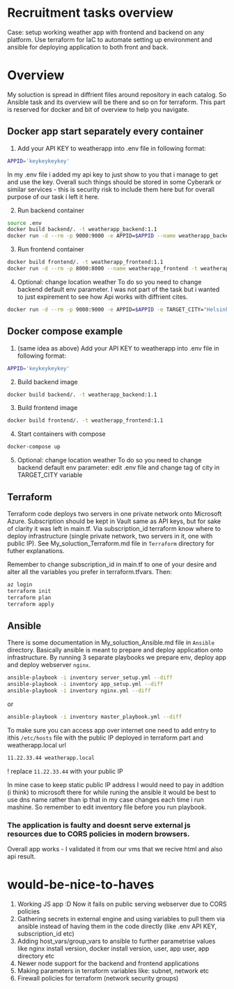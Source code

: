 # Recruitment tasks overview

Case: setup working weather app with frontend and backend on any platform. Use terraform for IaC to automate setting up environment and ansible for deploying application to both front and back. 

# Overview

My soluction is spread in diffrient files around repository in each catalog. So Ansible task and its overview will be there and so on for terraform. This part is reserved for docker and bit of overview to help you navigate.

## Docker app start separately every container

1. Add your API KEY to weatherapp into .env file in following format:
```bash
APPID='keykeykeykey'
```
In my .env file i added my api key to just show to you that i manage to get and use the key. Overall such things should be stored in some Cyberark or similar services - this is security risk to include them here but for overall purpose of our task i left it here.

2. Run backend container
```bash
source .env
docker build backend/. -t weatherapp_backend:1.1
docker run -d --rm -p 9000:9000 -e APPID=$APPID --name weatherapp_backend -t weatherapp_backend
```

3. Run frontend container
```bash
docker build frontend/. -t weatherapp_frontend:1.1
docker run -d --rm -p 8000:8000 --name weatherapp_frontend -t weatherapp_frontend
```

4. Optional: change location weather
To do so you need to change backend default env parameter. I was not part of the task but i wanted to just expirement to see how Api works with diffrient cites.
```bash
docker run -d --rm -p 9000:9000 -e APPID=$APPID -e TARGET_CITY="Helsinki,fi" --name weatherapp_backend -t weatherapp_backend
```

## Docker compose example

1. (same idea as above) Add your API KEY to weatherapp into .env file in following format:

```bash
APPID='keykeykeykey'
```

2. Build backend image
```bash
docker build backend/. -t weatherapp_backend:1.1
```

3. Build frontend image
```bash
docker build frontend/. -t weatherapp_frontend:1.1
```

4. Start containers with compose
```bash
docker-compose up
```

5. Optional: change location weather
To do so you need to change backend default env parameter: edit .env file and change tag of city in TARGET_CITY variable

## Terraform
Terraform code deploys two servers in one private network onto Microsoft Azure. Subscription should be kept in Vault same as API keys, but for sake of clarity it was left in main.tf. Via subscription_id terraform know where to deploy infrastructure (single private network, two servers in it, one with public IP). See My_soluction_Terraform.md file in `Terraform` directory for futher explanations.

Remember to change subscription_id in main.tf to one of your desire and alter all the variables you prefer in terraform.tfvars. 
Then:

```bash
az login
terraform init
terraform plan
terraform apply
```
## Ansible
There is some documentation in My_soluction_Ansible.md file in `Ansible` directory. Basically ansible is meant to prepare and deploy application onto infrastructure. By running 3 separate playbooks we prepare env, deploy app and deploy webserver `nginx`. 

```bash
ansible-playbook -i inventory server_setup.yml --diff
ansible-playbook -i inventory app_setup.yml --diff
ansible-playbook -i inventory nginx.yml --diff
```
or
```bash
ansible-playbook -i inventory master_playbook.yml --diff
```

  To make sure you can access app over internet one need to add entry to ithis `/etc/hosts` file with the public IP deployed in terraform part and weatherapp.local url

```bash
11.22.33.44 weatherapp.local
```
! replace `11.22.33.44` with your public IP

In mine case to keep static public IP address I would need to pay in addtion (i think) to microsoft there for while runing the ansible it would be best to use dns name rather than ip that in my case changes each time i run mashine. So remember to edit inventory file before you run playbook.

### The application is faulty and doesnt serve external js resources due to CORS policies in modern browsers.

Overall app works - I validated it from our vms that we recive html and also api result. 

# would-be-nice-to-haves

1. Working JS app :D Now it fails on public serving webserver due to CORS policies
2. Gathering secrets in external engine and using variables to pull them via ansible instead of having them in the code directly (like .env API KEY, subscription_id etc)
3. Adding host_vars/group_vars to ansible to further parametrise values like nginx install version, docker install version, user, app user, app directory etc
4. Newer node support for the backend and frontend applications
5. Making parameters in terraform variables like: subnet, network etc
6. Firewall policies for terraform (network security groups)